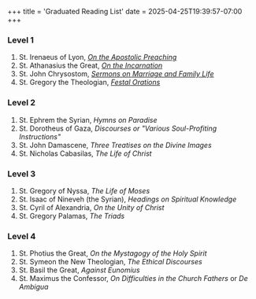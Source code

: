 +++
title = 'Graduated Reading List'
date = 2025-04-25T19:39:57-07:00
+++
### Level 1
1. St. Irenaeus of Lyon, [*On the Apostolic Preaching*](https://annas-archive.org/md5/0c5e2da02b7bf7fb3624ae5b95d35f03)
2. St. Athanasius the Great, [*On the Incarnation*](https://annas-archive.org/md5/00d480ce94064211fb2b3c4d4f78ce09)
3. St. John Chrysostom, [*Sermons on Marriage and Family Life*](https://annas-archive.org/md5/87051ea778563fdf22573ac7f45ef7c5)
4. St. Gregory the Theologian, [*Festal Orations*](https://annas-archive.org/md5/3bebdaa4c30026091be9fc83616e8438)

### Level 2
1. St. Ephrem the Syrian, *Hymns on Paradise*
2. St. Dorotheus of Gaza, *Discourses or "Various Soul-Profiting Instructions"*
3. St. John Damascene, *Three Treatises on the Divine Images*
4. St. Nicholas Cabasilas, *The Life of Christ*

### Level 3
1. St. Gregory of Nyssa, *The Life of Moses*
2. St. Isaac of Nineveh (the Syrian), *Headings on Spiritual Knowledge*
3. St. Cyril of Alexandria, *On the Unity of Christ*
4. St. Gregory Palamas, *The Triads*

### Level 4
1. St. Photius the Great, *On the Mystagogy of the Holy Spirit*
2. St. Symeon the New Theologian, *The Ethical Discourses*
3. St. Basil the Great, *Against Eunomius*
4. St. Maximus the Confessor, *On Difficulties in the Church Fathers* or *De Ambigua*
